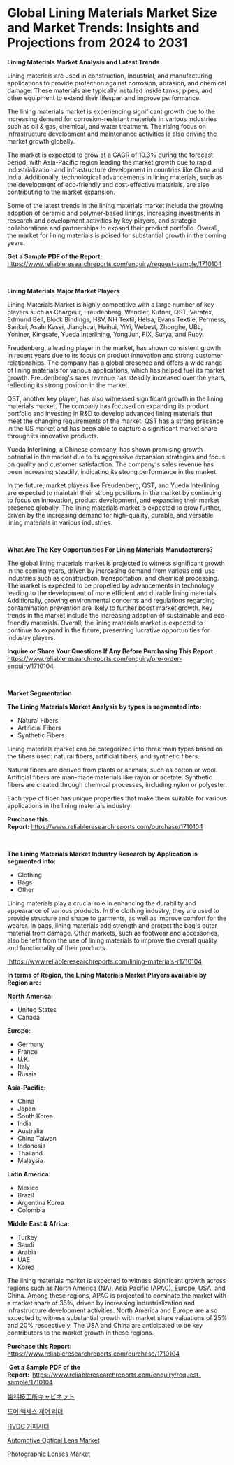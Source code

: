 <p><h1>Global Lining Materials Market Size and Market Trends: Insights and Projections from 2024 to 2031</h1></p><p><strong>Lining Materials Market Analysis and Latest Trends</strong></p>
<p><p>Lining materials are used in construction, industrial, and manufacturing applications to provide protection against corrosion, abrasion, and chemical damage. These materials are typically installed inside tanks, pipes, and other equipment to extend their lifespan and improve performance.</p><p>The lining materials market is experiencing significant growth due to the increasing demand for corrosion-resistant materials in various industries such as oil & gas, chemical, and water treatment. The rising focus on infrastructure development and maintenance activities is also driving the market growth globally.</p><p>The market is expected to grow at a CAGR of 10.3% during the forecast period, with Asia-Pacific region leading the market growth due to rapid industrialization and infrastructure development in countries like China and India. Additionally, technological advancements in lining materials, such as the development of eco-friendly and cost-effective materials, are also contributing to the market expansion.</p><p>Some of the latest trends in the lining materials market include the growing adoption of ceramic and polymer-based linings, increasing investments in research and development activities by key players, and strategic collaborations and partnerships to expand their product portfolio. Overall, the market for lining materials is poised for substantial growth in the coming years.</p></p>
<p><strong>Get a Sample PDF of the Report:&nbsp;</strong> <a href="https://www.reliableresearchreports.com/enquiry/request-sample/1710104">https://www.reliableresearchreports.com/enquiry/request-sample/1710104</a></p>
<p>&nbsp;</p>
<p><strong>Lining Materials Major Market Players</strong></p>
<p><p>Lining Materials Market is highly competitive with a large number of key players such as Chargeur, Freudenberg, Wendler, Kufner, QST, Veratex, Edmund Bell, Block Bindings, H&V, NH Textil, Helsa, Evans Textile, Permess, Sankei, Asahi Kasei, Jianghuai, Haihui, YiYi, Webest, Zhonghe, UBL, Yoniner, Kingsafe, Yueda Interlining, YongJun, FIX, Surya, and Ruby. </p><p>Freudenberg, a leading player in the market, has shown consistent growth in recent years due to its focus on product innovation and strong customer relationships. The company has a global presence and offers a wide range of lining materials for various applications, which has helped fuel its market growth. Freudenberg's sales revenue has steadily increased over the years, reflecting its strong position in the market.</p><p>QST, another key player, has also witnessed significant growth in the lining materials market. The company has focused on expanding its product portfolio and investing in R&D to develop advanced lining materials that meet the changing requirements of the market. QST has a strong presence in the US market and has been able to capture a significant market share through its innovative products.</p><p>Yueda Interlining, a Chinese company, has shown promising growth potential in the market due to its aggressive expansion strategies and focus on quality and customer satisfaction. The company's sales revenue has been increasing steadily, indicating its strong performance in the market.</p><p>In the future, market players like Freudenberg, QST, and Yueda Interlining are expected to maintain their strong positions in the market by continuing to focus on innovation, product development, and expanding their market presence globally. The lining materials market is expected to grow further, driven by the increasing demand for high-quality, durable, and versatile lining materials in various industries.</p></p>
<p>&nbsp;</p>
<p><strong>What Are The Key Opportunities For Lining Materials Manufacturers?</strong></p>
<p><p>The global lining materials market is projected to witness significant growth in the coming years, driven by increasing demand from various end-use industries such as construction, transportation, and chemical processing. The market is expected to be propelled by advancements in technology leading to the development of more efficient and durable lining materials. Additionally, growing environmental concerns and regulations regarding contamination prevention are likely to further boost market growth. Key trends in the market include the increasing adoption of sustainable and eco-friendly materials. Overall, the lining materials market is expected to continue to expand in the future, presenting lucrative opportunities for industry players.</p></p>
<p><strong>Inquire or Share Your Questions If Any Before Purchasing This Report:</strong> <a href="https://www.reliableresearchreports.com/enquiry/pre-order-enquiry/1710104">https://www.reliableresearchreports.com/enquiry/pre-order-enquiry/1710104</a></p>
<p>&nbsp;</p>
<p><strong>Market Segmentation</strong></p>
<p><strong>The Lining Materials Market Analysis by types is segmented into:</strong></p>
<p><ul><li>Natural Fibers</li><li>Artificial Fibers</li><li>Synthetic Fibers</li></ul></p>
<p><p>Lining materials market can be categorized into three main types based on the fibers used: natural fibers, artificial fibers, and synthetic fibers. </p><p>Natural fibers are derived from plants or animals, such as cotton or wool. Artificial fibers are man-made materials like rayon or acetate. Synthetic fibers are created through chemical processes, including nylon or polyester.</p><p>Each type of fiber has unique properties that make them suitable for various applications in the lining materials industry.</p></p>
<p><strong>Purchase this Report:&nbsp;</strong><a href="https://www.reliableresearchreports.com/purchase/1710104">https://www.reliableresearchreports.com/purchase/1710104</a></p>
<p>&nbsp;</p>
<p><strong>The Lining Materials Market Industry Research by Application is segmented into:</strong></p>
<p><ul><li>Clothing</li><li>Bags</li><li>Other</li></ul></p>
<p><p>Lining materials play a crucial role in enhancing the durability and appearance of various products. In the clothing industry, they are used to provide structure and shape to garments, as well as improve comfort for the wearer. In bags, lining materials add strength and protect the bag's outer material from damage. Other markets, such as footwear and accessories, also benefit from the use of lining materials to improve the overall quality and functionality of their products.</p></p>
<p><a href="https://www.reliableresearchreports.com/lining-materials-r1710104">&nbsp;https://www.reliableresearchreports.com/lining-materials-r1710104</a></p>
<p><strong>In terms of Region, the Lining Materials Market Players available by Region are:</strong></p>
<p>
    <p> <strong> North America: </strong>
        <ul>
            <li>United States</li>
            <li>Canada</li>
        </ul>
        </p> 
    <p> <strong> Europe: </strong>
        <ul>
            <li>Germany</li>
            <li>France</li>
            <li>U.K.</li>
            <li>Italy</li>
            <li>Russia</li>
        </ul>
        </p> 
    <p> <strong> Asia-Pacific: </strong>
        <ul>
            <li>China</li>
            <li>Japan</li>
            <li>South Korea</li>
            <li>India</li>
            <li>Australia</li>
            <li>China Taiwan</li>
            <li>Indonesia</li>
            <li>Thailand</li>
            <li>Malaysia</li>
        </ul>
        </p> 
    <p> <strong> Latin America: </strong>
        <ul>
            <li>Mexico</li>
            <li>Brazil</li>
            <li>Argentina Korea</li>
            <li>Colombia</li>
        </ul>
        </p> 
    <p> <strong> Middle East & Africa: </strong>
        <ul>
            <li>Turkey</li>
            <li>Saudi</li>
            <li>Arabia</li>
            <li>UAE</li>
            <li>Korea</li>
        </ul>
    </p>
    </p>
<p><p>The lining materials market is expected to witness significant growth across regions such as North America (NA), Asia Pacific (APAC), Europe, USA, and China. Among these regions, APAC is projected to dominate the market with a market share of 35%, driven by increasing industrialization and infrastructure development activities. North America and Europe are also expected to witness substantial growth with market share valuations of 25% and 20% respectively. The USA and China are anticipated to be key contributors to the market growth in these regions.</p></p>
<p><strong>Purchase this Report: </strong><a href="https://www.reliableresearchreports.com/purchase/1710104">https://www.reliableresearchreports.com/purchase/1710104</a></p>
<p>&nbsp;<strong>Get a Sample PDF of the Report:&nbsp;&nbsp;</strong><a href="https://www.reliableresearchreports.com/enquiry/request-sample/1710104">https://www.reliableresearchreports.com/enquiry/request-sample/1710104</a></p>
<p><strong></strong></p>
<p><p><a href="https://github.com/ChloeConn27/Market-Research-Report-List-1/blob/main/3233656126201.md">歯科技工所キャビネット</a></p><p><a href="https://github.com/mofijurk071/Market-Research-Report-List-1/blob/main/6350879123381.md">도어 액세스 제어 리더</a></p><p><a href="https://github.com/alfitoms13/Market-Research-Report-List-1/blob/main/9737547123380.md">HVDC 커패시터</a></p><p><a href="https://github.com/jodemen/Market-Research-Report-List-3/blob/main/automotive-optical-lens-market.md">Automotive Optical Lens Market</a></p><p><a href="https://github.com/marloy8/Market-Research-Report-List-4/blob/main/photographic-lenses-market.md">Photographic Lenses Market</a></p></p>